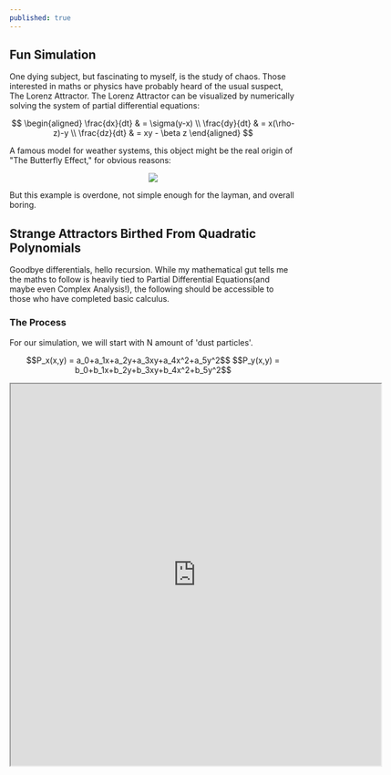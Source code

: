```yaml
---
published: true
---
```

## Fun Simulation

One dying subject, but fascinating to myself, is the study of chaos. Those interested in maths or physics have probably heard of the usual suspect, The Lorenz Attractor. The Lorenz Attractor can be visualized by numerically solving the system of partial differential equations:
<p align="center">
$$
\begin{aligned}
\frac{dx}{dt} & = \sigma(y-x) \\
\frac{dy}{dt} & = x(\rho-z)-y \\  
\frac{dz}{dt} & = xy - \beta z  
\end{aligned}
$$    
</p>

A famous model for weather systems, this object might be the real origin of "The Butterfly Effect," for obvious reasons:

<p align="center">
  <img src="https://upload.wikimedia.org/wikipedia/commons/1/13/A_Trajectory_Through_Phase_Space_in_a_Lorenz_Attractor.gif">
</p>  

But this example is overdone, not simple enough for the layman, and overall boring.  

## Strange Attractors Birthed From Quadratic Polynomials
Goodbye differentials, hello recursion. While my mathematical gut tells me the maths to follow is heavily tied to Partial Differential Equations(and maybe even Complex Analysis!), the following should be accessible to those who have completed basic calculus.  

### The Process
For our simulation, we will start with N amount of 'dust particles'. 

<p align="center">
$$P_x(x,y) = a_0+a_1x+a_2y+a_3xy+a_4x^2+a_5y^2$$  
$$P_y(x,y) = b_0+b_1x+b_2y+b_3xy+b_4x^2+b_5y^2$$ 
</p>

<iframe src="https://www.openprocessing.org/sketch/646277/embed/" width="650" height="670"></iframe>
